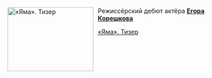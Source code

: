 <!--2025-08-06 09:30:14-->
<div class="yb">
  <div class="rss kino_kino"><a href="https://www.kino-teatr.ru/video/52263/" title="«Яма». Тизер"><img src="https://www.kino-teatr.ru/video/3/6/52263/poster.jpg" width="196" height="147" align="left" hspace="5" style="margin: 0px 10px 0px 5px" alt="«Яма». Тизер"/></a>Режиссёрский дебют актёра <a href=https://www.kino-teatr.ru/kino/acter/m/ros/260180/bio/ target=_blank><strong>Егора Корешкова</strong></a> <p class="titl"><a href="https://www.kino-teatr.ru/video/52263/">«Яма». Тизер</a></p></div>
</div>
